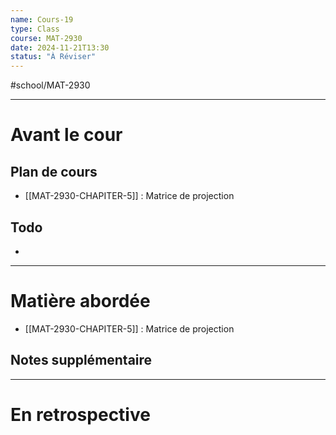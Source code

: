 ```yaml
---
name: Cours-19
type: Class
course: MAT-2930
date: 2024-11-21T13:30
status: "À Réviser"
---
```

#school/MAT-2930
***
# Avant le cour
## Plan de cours
- [[MAT-2930-CHAPITER-5]] : Matrice de projection

## Todo
- 

---
# Matière abordée

- [[MAT-2930-CHAPITER-5]] : Matrice de projection

## Notes supplémentaire


---
# En retrospective



